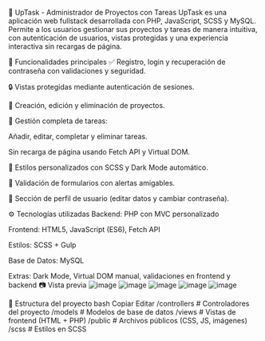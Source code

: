 🧠 UpTask - Administrador de Proyectos con Tareas
UpTask es una aplicación web fullstack desarrollada con PHP, JavaScript, SCSS y MySQL. Permite a los usuarios gestionar sus proyectos y tareas de manera intuitiva, con autenticación de usuarios, vistas protegidas y una experiencia interactiva sin recargas de página.

🚀 Funcionalidades principales
✅ Registro, login y recuperación de contraseña con validaciones y seguridad.

🔒 Vistas protegidas mediante autenticación de sesiones.

📁 Creación, edición y eliminación de proyectos.

📝 Gestión completa de tareas:

Añadir, editar, completar y eliminar tareas.

Sin recarga de página usando Fetch API y Virtual DOM.

🎨 Estilos personalizados con SCSS y Dark Mode automático.

🧩 Validación de formularios con alertas amigables.

👤 Sección de perfil de usuario (editar datos y cambiar contraseña).

⚙️ Tecnologías utilizadas
Backend: PHP con MVC personalizado

Frontend: HTML5, JavaScript (ES6), Fetch API

Estilos: SCSS + Gulp

Base de Datos: MySQL

Extras: Dark Mode, Virtual DOM manual, validaciones en frontend y backend
📷 Vista previa
![image](https://github.com/user-attachments/assets/bf116817-89cd-435c-9cb3-b2e8d8b6e068)
![image](https://github.com/user-attachments/assets/096b9508-ae10-46ea-9ec5-6b38b9750c0d)
![image](https://github.com/user-attachments/assets/8b221c11-0adb-4ea6-9de8-0463530758fe)
![image](https://github.com/user-attachments/assets/87b6ed44-2413-4446-98f9-15b86d976c24)
![image](https://github.com/user-attachments/assets/feb970c1-4ae1-43d8-9c1a-f1382f374141)

📂 Estructura del proyecto
bash
Copiar
Editar
/controllers     # Controladores del proyecto
/models          # Modelos de base de datos
/views           # Vistas de frontend (HTML + PHP)
/public          # Archivos públicos (CSS, JS, imágenes)
/scss            # Estilos en SCSS
